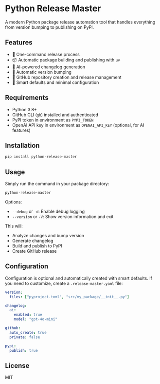 # Python Release Master

A modern Python package release automation tool that handles everything from version bumping to publishing on PyPI.

## Features

- 🚀 One-command release process
- 📦 Automatic package building and publishing with `uv`
- 🤖 AI-powered changelog generation
- 🔄 Automatic version bumping
- 🎯 GitHub repository creation and release management
- 📝 Smart defaults and minimal configuration

## Requirements

- Python 3.8+
- GitHub CLI (`gh`) installed and authenticated
- PyPI token in environment as `PYPI_TOKEN`
- OpenAI API key in environment as `OPENAI_API_KEY` (optional, for AI features)

## Installation

```bash
pip install python-release-master
```

## Usage

Simply run the command in your package directory:

```bash
python-release-master
```

Options:
- `--debug` or `-d`: Enable debug logging
- `--version` or `-V`: Show version information and exit

This will:
- Analyze changes and bump version
- Generate changelog
- Build and publish to PyPI
- Create GitHub release

## Configuration

Configuration is optional and automatically created with smart defaults. If you need to customize, create a `.release-master.yaml` file:

```yaml
version:
  files: ["pyproject.toml", "src/my_package/__init__.py"]

changelog:
  ai:
    enabled: true
    model: "gpt-4o-mini"

github:
  auto_create: true
  private: false

pypi:
  publish: true
```

## License

MIT 